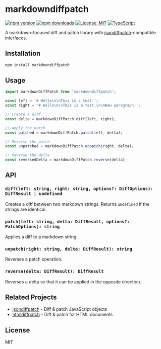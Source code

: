# markdowndiffpatch

[![npm version](https://badge.fury.io/js/markdowndiffpatch.svg)](https://badge.fury.io/js/markdowndiffpatch)
[![npm downloads](https://img.shields.io/npm/dm/markdowndiffpatch.svg)](https://www.npmjs.com/package/markdowndiffpatch)
[![License: MIT](https://img.shields.io/badge/License-MIT-yellow.svg)](https://opensource.org/licenses/MIT)
[![TypeScript](https://img.shields.io/badge/%3C%2F%3E-TypeScript-%230074c1.svg)](http://www.typescriptlang.org/)

A markdown-focused diff and patch library with [jsondiffpatch](https://github.com/benjamine/jsondiffpatch)-compatible interfaces.

## Installation

```bash
npm install markdowndiffpatch
```

## Usage

```typescript
import markdownDiffPatch from 'markdowndiffpatch';

const left = '# Hello\n\nThis is a test.';
const right = '# Hello\n\nThis is a test.\n\nNew paragraph.';

// Create a diff
const delta = markdownDiffPatch.diff(left, right);

// Apply the patch
const patched = markdownDiffPatch.patch(left, delta);

// Reverse the patch
const unpatched = markdownDiffPatch.unpatch(right, delta);

// Reverse the delta
const reversedDelta = markdownDiffPatch.reverse(delta);
```

## API

### `diff(left: string, right: string, options?: DiffOptions): DiffResult | undefined`

Creates a diff between two markdown strings. Returns `undefined` if the strings are identical.

### `patch(left: string, delta: DiffResult, options?: PatchOptions): string`

Applies a diff to a markdown string.

### `unpatch(right: string, delta: DiffResult): string`

Reverses a patch operation.

### `reverse(delta: DiffResult): DiffResult`

Reverses a delta so that it can be applied in the opposite direction.

## Related Projects

- [jsondiffpatch](https://github.com/benjamine/jsondiffpatch) - Diff & patch JavaScript objects
- [htmldiffpatch](https://github.com/FlatFilers/htmldiffpatch) - Diff & patch for HTML documents

## License

MIT